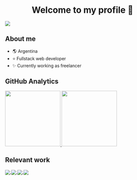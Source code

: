 <div align="center">
<h1 align="center">Welcome to my profile 👋</h1>
</div>
<img src="https://i.imgur.com/YtDgqsJ.png">

## About me

- :earth_americas: Argentina
- :star: Fullstack web developer
- :sparkles: Currently working as freelancer

## GitHub Analytics

<a href="https://github.com/GoorezyEST">
  <img height="180em" src="https://github-readme-stats-eight-theta.vercel.app/api?username=GoorezyEST&show_icons=true&theme=dracula&include_all_commits=true&count_private=true"/>
  <img height="180em" src="https://github-readme-stats-eight-theta.vercel.app/api/top-langs/?username=GoorezyEST&layout=compact&langs_count=8&theme=dracula"/>
</a>

## Relevant work

<a href="https://github.com/GoorezyEST/Portafolio-2.0">
  <img align="center" src="https://github-readme-stats.vercel.app/api/pin/?username=GoorezyEST&repo=Portafolio-2.0&theme=dracula" />
</a>
<a href="https://github.com/GoorezyEST/PC-F2P">
  <img align="center" src="https://github-readme-stats.vercel.app/api/pin/?username=GoorezyEST&repo=PC-F2P&theme=dracula" />
</a>
<a href="https://github.com/GoorezyEST/MYC-Blog-Remake-">
  <img align="center" src="https://github-readme-stats.vercel.app/api/pin/?username=GoorezyEST&repo=MYC-Blog-Remake-&theme=dracula" />
</a>
<a href="https://github.com/GoorezyEST/Discord-Bot-Test-DSharpPlus-">
  <img align="center" src="https://github-readme-stats.vercel.app/api/pin/?username=GoorezyEST&repo=Discord-Bot-Test-DSharpPlus-&theme=dracula" />
</a>

